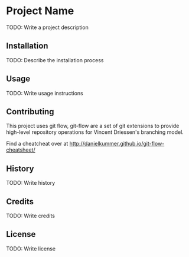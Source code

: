 # Project Name

TODO: Write a project description

## Installation

TODO: Describe the installation process

## Usage

TODO: Write usage instructions

## Contributing
This project uses git flow, git-flow are a set of git extensions to provide high-level repository operations for Vincent Driessen's branching model.

Find a cheatcheat over at http://danielkummer.github.io/git-flow-cheatsheet/

## History

TODO: Write history

## Credits

TODO: Write credits

## License

TODO: Write license